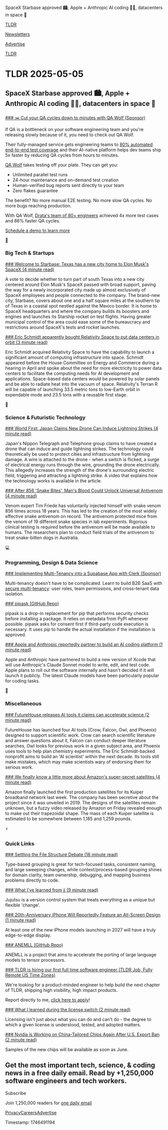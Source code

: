 SpaceX Starbase approved 🏙️, Apple + Anthropic AI coding 👨‍💻, datacenters in space 🚀

[TLDR](/)

[Newsletters](/newsletters)

[Advertise](https://advertise.tldr.tech/)

[TLDR](/)

# TLDR 2025-05-05

## SpaceX Starbase approved 🏙️, Apple + Anthropic AI coding 👨‍💻, datacenters in space 🚀

### 

[### ✂️ Cut your QA cycles down to minutes with QA Wolf (Sponsor)](https://www.qawolf.com?utm_source=tldr&amp;utm_medium=newsletter&amp;utm_campaign=ACQ_All_Demo_Conversions__NewsletterAudience_-_Newsletter_CutQACycles_20250505-None_Experiment-FALSE&amp;utm_term=headline-CutYourQACyclesDownToMinutesWithQAWolf&amp;utm_content=CutQACycles_ScheduleADemoToLearnMore_None_Headline%3ACutYourQACyclesDownTominutesWithQAWolf____Newsletter-PrimaryPlacement_20250505_v1_)

If QA is a bottleneck on your software engineering team and you're releasing slowly because of it, you need to check out QA Wolf.

Their fully-managed service gets engineering teams to [80% automated end-to-end test coverage](https://www.qawolf.com/how-it-works?utm_source=tldr&utm_medium=newsletter&utm_campaign=ACQ_All_Demo_Conversions__NewsletterAudience_-_Newsletter_CutQACycles_20250505-None_Experiment-FALSE&utm_term=body-80PercentAutomatedEndToEndTestCoverage&utm_content=CutQACycles_ScheduleADemoToLearnMore_None_Headline%3ACutYourQACyclesDownTominutesWithQAWolf____Newsletter-PrimaryPlacement_20250505_v1_) and their AI-native platform helps dev teams ship 5x faster by reducing QA cycles from hours to minutes.

[QA Wolf](https://www.qawolf.com?utm_source=tldr&utm_medium=newsletter&utm_campaign=ACQ_All_Demo_Conversions__NewsletterAudience_-_Newsletter_CutQACycles_20250505-None_Experiment-FALSE&utm_term=body-QAWolf&utm_content=CutQACycles_ScheduleADemoToLearnMore_None_Headline%3ACutYourQACyclesDownTominutesWithQAWolf____Newsletter-PrimaryPlacement_20250505_v1_) takes testing off your plate. They can get you:

* Unlimited parallel test runs
* 24-hour maintenance and on-demand test creation
* Human-verified bug reports sent directly to your team
* Zero flakes guarantee

The benefit? No more manual E2E testing. No more slow QA cycles. No more bugs reaching production.

With QA Wolf, [Drata's team of 80+ engineers](https://www.qawolf.com/case-studies/drata?utm_source=tldr&utm_medium=newsletter&utm_campaign=ACQ_All_Demo_Conversions__NewsletterAudience_-_Newsletter_CutQACycles_20250505-None_Experiment-FALSE&utm_term=body-DratasTeamOf80PlusEngineers&utm_content=CutQACycles_ScheduleADemoToLearnMore_None_Headline%3ACutYourQACyclesDownTominutesWithQAWolf____Newsletter-PrimaryPlacement_20250505_v1_) achieved 4x more test cases and 86% faster QA cycles.

[Schedule a demo to learn more](https://www.qawolf.com/schedule-a-demo?utm_source=tldr&utm_medium=newsletter&utm_campaign=ACQ_All_Demo_Conversions__NewsletterAudience_-_Newsletter_CutQACycles_20250505-None_Experiment-FALSE&utm_term=cta-ScheduleADemoToLearnMore&utm_content=CutQACycles_ScheduleADemoToLearnMore_None_Headline%3ACutYourQACyclesDownTominutesWithQAWolf____Newsletter-PrimaryPlacement_20250505_v1_)

📱

### Big Tech & Startups

[### Welcome to Starbase: Texas has a new city home to Elon Musk's SpaceX (4 minute read)](https://www.nbcnews.com/science/space/welcome-starbase-population-283-rcna204214?utm_source=tldrnewsletter)

A vote to decide whether to turn part of south Texas into a new city centered around Elon Musk's SpaceX passed with broad support, paving the way for a newly incorporated city made up almost exclusively of SpaceX employees and people connected to the company. The brand-new city, Starbase, covers about one and a half square miles at the southern tip of Texas in a coastal spot nestled against the Mexico border. It is home to SpaceX headquarters and where the company builds its boosters and engines and launches its Starship rocket on test flights. Having greater municipal control of the area could ease some of the bureaucracy and restrictions around SpaceX's tests and rocket launches.

[### Eric Schmidt apparently bought Relativity Space to put data centers in orbit (3 minute read)](https://arstechnica.com/space/2025/05/eric-schmidt-apparently-bought-relativity-space-to-put-data-centers-in-orbit/?utm_source=tldrnewsletter)

Eric Schmidt acquired Relativity Space to have the capability to launch a significant amount of computing infrastructure into space. Schmidt appeared before the House Committee on Energy and Commerce during a hearing in April and spoke about the need for more electricity to power data centers to facilitate the computing needs for AI development and applications. Space-based data centers would be powered by solar panels and be able to radiate heat into the vacuum of space. Relativity's Terran R will be capable of launching 33.5 metric tons to low-Earth orbit in expendable mode and 23.5 tons with a reusable first stage.

🚀

### Science & Futuristic Technology

[### World First: Japan Claims New Drone Can Induce Lightning Strikes (4 minute read)](https://www.sciencealert.com/world-first-japan-claims-new-drone-can-induce-lightning-strikes?utm_source=tldrnewsletter)

Japan's Nippon Telegraph and Telephone group claims to have created a drone that can induce and guide lightning strikes. The technology could theoretically be used to protect cities and infrastructure from lightning damage. A wire is attached to the drone - when a switch is flicked, a surge of electrical energy runs through the wire, grounding the drone electrically. This allegedly increases the strength of the drone's surrounding electric field, triggering and attracting a lightning strike. A video that explains how the technology works is available in the article.

[### After 856 'Snake Bites', Man's Blood Could Unlock Universal Antivenom (4 minute read)](https://www.sciencealert.com/after-856-snake-bites-mans-blood-could-unlock-universal-antivenom?utm_source=tldrnewsletter)

Venom expert Tim Friede has voluntarily injected himself with snake venom 856 times across 18 years. This has led to the creation of the most widely effective snake antivenom on record. The antivenom protected mice from the venom of 19 different snake species in lab experiments. Rigorous clinical testing is required before the antivenom will be made available to humans. The researchers plan to conduct field trials of the antivenom to treat snake-bitten dogs in Australia.

💻

### Programming, Design & Data Science

[### Implementing Multi-Tenancy into a Supabase App with Clerk (Sponsor)](https://go.clerk.com/nUFEulV?utm_source=tldrnewsletter)

Multi-tenancy doesn't have to be complicated. Learn to build B2B SaaS with [secure multi-tenancy](https://go.clerk.com/nUFEulV): user roles, team permissions, and cross-tenant data isolation.

[### pipask (GitHub Repo)](https://github.com/feynmanix/pipask?utm_source=tldrnewsletter)

pipask is a drop-in replacement for pip that performs security checks before installing a package. It relies on metadata from PyPI whenever possible. pipask asks for consent first if third-party code execution is necessary. It uses pip to handle the actual installation if the installation is approved.

[### Apple and Anthropic reportedly partner to build an AI coding platform (1 minute read)](https://techcrunch.com/2025/05/02/apple-and-anthropic-reportedly-partner-to-build-an-ai-coding-platform/?utm_source=tldrnewsletter)

Apple and Anthropic have partnered to build a new version of Xcode that will use Anthropic's Claude Sonnet model to write, edit, and test code. Apple plans to roll out the software internally and hasn't decided if it will launch it publicly. The latest Claude models have been particularly popular for coding tasks.

🎁

### Miscellaneous

[### FutureHouse releases AI tools it claims can accelerate science (2 minute read)](https://techcrunch.com/2025/05/01/futurehouse-releases-ai-tools-it-claims-can-accelerate-science/?utm_source=tldrnewsletter)

FutureHouse has launched four AI tools (Crow, Falcon, Owl, and Phoenix) designed to support scientific work. Crow can search scientific literature and answer questions about it, Falcon can conduct deeper literature searches, Owl looks for previous work in a given subject area, and Phoenix uses tools to help plan chemistry experiments. The Eric Schmidt-backed nonprofit aims to build an 'AI scientist' within the next decade. Its tools still make mistakes, which may make scientists wary of endorsing them for serious work.

[### We finally know a little more about Amazon's super-secret satellites (4 minute read)](https://arstechnica.com/space/2025/05/we-finally-know-a-little-more-about-amazons-super-secret-satellites/?utm_source=tldrnewsletter)

Amazon finally launched the first production satellites for its Kuiper broadband network last week. The company has been secretive about the project since it was unveiled in 2019. The designs of the satellites remain unknown, but a fuzzy video released by Amazon on Friday revealed enough to make out their trapezoidal shape. The mass of each Kuiper satellite is estimated to be somewhere between 1,185 and 1,259 pounds.

⚡

### Quick Links

[### Settling the File Structure Debate (18 minute read)](https://muhammedsari.me/settling-the-file-structure-debate?utm_source=tldrnewsletter)

Type-based grouping is great for tech-focused tasks, consistent naming, and large sweeping changes, while context/process-based grouping shines for domain clarity, team ownership, debugging, and mapping business problems directly to code.

[### What I've learned from jj (9 minute read)](https://zerowidth.com/2025/what-ive-learned-from-jj/?utm_source=tldrnewsletter)

Jujutsu is a version control system that treats everything as a unique but flexible 'change'.

[### 20th-Anniversary iPhone Will Reportedly Feature an All-Screen Design (1 minute read)](https://www.macrumors.com/2025/05/03/20th-anniversary-iphone-all-screen-report/?utm_source=tldrnewsletter)

At least one of the new iPhone models launching in 2027 will have a truly edge-to-edge display.

[### ANEMLL (GitHub Repo)](https://github.com/Anemll/Anemll?utm_source=tldrnewsletter)

ANEMLL is a project that aims to accelerate the porting of large language models to tensor processors.

[### TLDR is hiring our first full time software engineer (TLDR Job, Fully Remote US Time Zones)](https://jobs.ashbyhq.com/tldr.tech/c6705bd9-87e7-42ef-b2e9-eda89c484f37?utm_source=tldrnewsletter)

We're looking for a product-minded engineer to help build the next chapter of TLDR, shipping high visibility, high impact products.

Report directly to me, [click here to apply](https://jobs.ashbyhq.com/tldr.tech/c6705bd9-87e7-42ef-b2e9-eda89c484f37?utm_source=tldrnewsletter)!

[### What I learned during the license switch (2 minute read)](https://antirez.com/news/152?utm_source=tldrnewsletter)

Licensing isn't just about what you can do and can't do - the degree to which a given license is understood, tested, and adopted matters.

[### Nvidia is Working on China-Tailored Chips Again After U.S. Export Ban (2 minute read)](https://www.inc.com/reuters/nvidia-is-working-on-china-tailored-chips-again-after-u-s-export-ban/91184444?utm_source=tldrnewsletter)

Samples of the new chips will be available as soon as June.

## Get the most important tech, science, & coding news in a free daily email. Read by +1,250,000 software engineers and tech workers.

Subscribe

Join 1,250,000 readers for [one daily email](/api/latest/tech)

[Privacy](/privacy)[Careers](https://jobs.ashbyhq.com/tldr.tech)[Advertise](/tech/advertise)

Timestamp: 1746491194